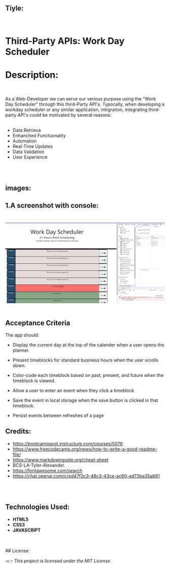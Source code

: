 ## Tiyle:
<br>

# Third-Party APIs: Work Day Scheduler 

# Description:
<br>

As a Web-Developer we can serve our verious purpose using the "Work Day Scheduler" through this third-Party API's.
Typocally, when developing a workday scheduler or any similar application, intrgration, integrating third-party API's could be motivated by several reasons:
<br>
<br>

- Data Retrieva
- Enhanched Functuonality
- Automation
- Real-Time Updates
- Data Validation
- User Experience

<br>
<br>


## images:
## 1.A screenshot with console:<br><br>
![A screen shot of a Website with It's console open](./images/screenShot-1.jpg)<br><br>


## Acceptance Criteria

The app should:<br>

- Display the current day at the top of the calender when a user opens the planner.<br>

 
- Present timeblocks for standard business hours when the user scrolls down.<br>

 
- Color-code each timeblock based on past, present, and future when the timeblock is viewed.<br>
 
- Allow a user to enter an event when they click a timeblock<br>

- Save the event in local storage when the save button is clicked in that timeblock.<br>

- Persist events between refreshes of a page<br>


## Credits:<br>
- https://bootcampspot.instructure.com/courses/5076<br>
- https://www.freecodecamp.org/news/how-to-write-a-good-readme-file/<br>
- https://www.markdownguide.org/cheat-sheet<br>
- BCS-LA-Tyler-Alexander.<br>
- https://fontawesome.com/search<br>
- https://chat.openai.com/c/ed47f2c3-48c3-43ce-ac60-ad73ba35a681

<br>
<br>

## Technologies Used:<br>

- **HTML5**<br>
- **CSS3**<br>
- **JAVASCRIPT**<br>
<br>
<br>
## License:<br>

-👉 *This project is licensed under the MIT License.*

